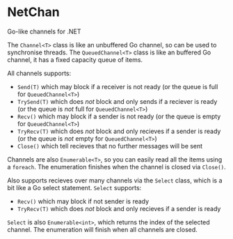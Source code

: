 # NetChan
Go-like channels for .NET

The `Channel<T>` class is like an unbuffered Go channel, so can be used to synchronise threads.
The `QueuedChannel<T>` class is like an buffered Go channel, it has a fixed capacity queue of items.

All channels supports:
* `Send(T)` which may block if a receiver is not ready (or the queue is full for `QueuedChannel<T>`)
* `TrySend(T)` which does _not_ block and only sends if a reciever is ready (or the queue is _not_ full for `QueuedChannel<T>`)
* `Recv()` which may block if a sender is not ready (or the queue is empty for `QueuedChannel<T>`)
* `TryRecv(T)` which does _not_ block and only recieves if a sender is ready (or the queue is _not_ empty for `QueuedChannel<T>`)
* `Close()` which tell recieves that no further messages will be sent

Channels are also `Enumerable<T>`, so you can easily read all the items using a `foreach`.  The enumeration finishes when the channel is closed via `Close()`.

Also supports recieves over many channels via the `Select` class, which is a bit like a Go select statement.
`Select` supports:
* `Recv()` which may block if not sender is ready
* `TryRecv(T)` which does _not_ block and only recieves if a sender is ready

`Select` is also  `Enumerable<int>`, which returns the index of the selected channel.  The enumeration will finish when all channels are closed.
